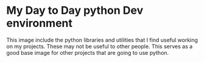 # My Day to Day python Dev environment
This image include the python libraries and utilities that I find useful working 
on my projects. These may not be useful to other people. This serves as a good base
image for other projects that are going to use python.
